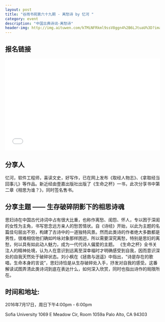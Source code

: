 ```yaml
---
layout: post
title: "谷雨书苑第六十九期 - 离愁诗 by 忆河 "
category: event
description: "中国古典诗词-离愁诗"
header-img: http://img.aituwen.com/kTMiNFRkml9ssV8ggn4%2B6LJtuaU%3D?imageView2/2/w/640/interlace/1
---
```


## 报名链接
<div style="width:100%; text-align:left;" ><iframe src="//eventbrite.com/tickets-external?eid=26534134310&ref=etckt" frameborder="0" height="300" width="100%" vspace="0" hspace="0" marginheight="5" marginwidth="5" scrolling="auto" allowtransparency="true"></iframe></div>

## 分享人
忆河，软件工程师，喜读文史，好写作，已在网上发布《取经人物志》、《拿取经当回事儿》等作品。新近经由壹嘉出版社出版了《生命之杯》一书，此次分享书中第二章《相思为谁？》，同时签名售书。

## 分享主题 —— 生存破碎阴影下的相思诗魂
思妇诗在中国古代诗词中占有很大比重，也称作离愁、闺怨、怀人，专以困于深闺的女性为主角，书写思念远方亲人的愁苦情状。自《诗经》开始，以此为主题的名篇佳句层出不穷，构建了古诗中的一道独特风景。然而此类诗的作者绝大多数都是男性，很难相信他们确如吟咏对象那样困迥，所以需要深究离愁，特别是思妇的离愁，何以具有如此动人魅力，成为一代代诗人偏爱的主题。
《生命之杯》全书关注人的精神处境，认为人在意识到远离至深幸福时才明确感受到自我，因而意识深处的自我天然处于破碎状态。刘小枫在《拯救与逍遥》中指出，“诗是存在的歌唱，生命本身的言说”，思妇诗恰是从生存破碎处入手，抒发对自我的感受。这番解读试图弄清此类诗词到底在表达什么，如何深入欣赏，同时也指出诗作的局限所在。

## 时间和地址:

2016年7月17日，周日下午4:00pm - 6:00pm

Sofia University 1069 E Meadow Cir, Room 1059a Palo Alto, CA 94303
